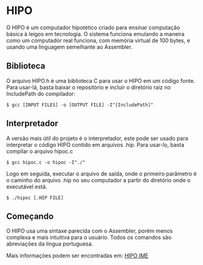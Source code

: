 # HIPO

O HIPO é um computador hipotético criado para ensinar computação básica à leigos em tecnologia. O sistema funciona emulando a maneira como um computador real funciona, com memória virtual de 100 bytes, e usando uma linguagem semelhante ao Assembler.

## Biblioteca

O arquivo HIPO.h é uma biblioteca C para usar o HIPO em um código fonte. Para usar-lá, basta baixar o repositório e incluir o diretório raiz no IncludePath do compilador:

```
$ gcc [INPUT FILES] -o [OUTPUT FILE] -I"[IncludePath]"
```

## Interpretador

A versão mais útil do projeto é o interpretador, este pode ser usado para interpretar o código HIPO contido em arquivos .hip. Para usar-lo, basta compilar o arquivo hipoc.c

```
$ gcc hipoc.c -o hipoc -I"./"
```

Logo em seguida, executar o arquivo de saída, onde o primeiro parâmetro é o caminho do arquivo .hip no seu computador a partir do diretório onde o executável está.

```
$ ./hipoc [.HIP FILE]
```

## Começando

O HIPO usa uma sintaxe parecida com o Assembler, porém menos complexa e mais intuitiva para o usuário. Todos os comandos são abreviações da língua portuguesa.


Mais informações podem ser encontradas em: <a href="https://www.ime.usp.br/~jstern/software/hipo/Hipo.pdf">HIPO IME</a>